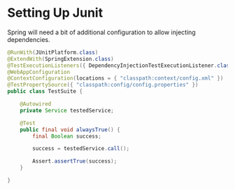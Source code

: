 # Setting Up Junit

Spring will need a bit of additional configuration to allow injecting dependencies.

```java
@RunWith(JUnitPlatform.class)
@ExtendWith(SpringExtension.class)
@TestExecutionListeners({ DependencyInjectionTestExecutionListener.class })
@WebAppConfiguration
@ContextConfiguration(locations = { "classpath:context/config.xml" })
@TestPropertySource({ "classpath:config/config.properties" })
public class TestSuite {

    @Autowired
    private Service testedService;

    @Test
    public final void alwaysTrue() {
        final Boolean success;

        success = testedService.call();

        Assert.assertTrue(success);
    }

}
```

